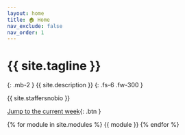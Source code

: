 ```yaml
---
layout: home
title: 🏠 Home
nav_exclude: false
nav_order: 1
---
```


# {{ site.tagline }}
{: .mb-2 }
{{ site.description }}
{: .fs-6 .fw-300 }


{{ site.staffersnobio }}

<!-- Below, you can open "static" versions of each lecture by clicking the ✏️ emojis and watch podcasts by clicking the 🎥 emojis. -->

<!--
{: .success }
**This site is currently under construction. This disclaimer will be removed when the site is finalized.**
-->

[Jump to the current week](#week-1-python-basics){: .btn }


{% for module in site.modules %}
{{ module }}
{% endfor %}